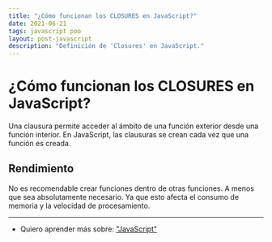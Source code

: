 ```yaml
---
title: "¿Cómo funcionan los CLOSURES en JavaScript?"
date: 2021-06-21
tags: javascript poo
layout: post-javascript
description: "Definición de 'Closures' en JavaScript."
---
```


# ¿Cómo funcionan los CLOSURES en JavaScript?
Una clausura permite acceder al ámbito de una función exterior desde una función interior. En JavaScript, las clausuras se crean cada vez que una función es creada.

## Rendimiento
No es recomendable crear funciones dentro de otras funciones. A menos que sea absolutamente necesario. Ya que esto afecta el consumo de memoria y la velocidad de procesamiento.

***

- Quiero aprender más sobre: ["JavaScript"](../00/javascript)
